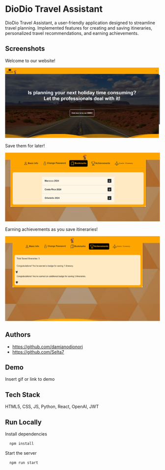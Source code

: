 
# DioDio Travel Assistant

DioDio Travel Assistant, a user-friendly
application designed to streamline travel
planning. Implemented features for creating and
saving itineraries, personalized travel
recommendations, and earning achievements.

## Screenshots

Welcome to our website!

<img src="Screenshot 2024-05-25 182716.png" width=700px>

Save them for later!

<img src="Screenshot 2024-03-18 154008.png" width=700px>

Earning achievements as you save itineraries!

<img src="Screenshot 2024-03-18 153708.png" width=700px>

## Authors

- https://github.com/damianodionori
- https://github.com/Selta7


## Demo

Insert gif or link to demo


## Tech Stack

HTML5, CSS, JS, Python, React, OpenAI, JWT


## Run Locally

Install dependencies

```bash
  npm install
```

Start the server

```bash
  npm run start
```


